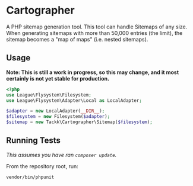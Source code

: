 # Cartographer

A PHP sitemap generation tool.  This tool can handle Sitemaps of any size.  When generating sitemaps
with more than 50,000 entries (the limit), the sitemap becomes a "map of maps" (i.e. nested sitemaps).

## Usage

**Note: This is still a work in progress, so this may change, and it most certainly is not yet stable for
production.**

``` php
<?php
use League\Flysystem\Filesystem;
use League\Flysystem\Adapter\Local as LocalAdapter;

$adapter = new LocalAdapter(__DIR__);
$filesystem = new Filesystem($adapter);
$sitemap = new Tackk\Cartographer\Sitemap($filesystem);
```

## Running Tests

*This assumes you have ran `composer update`.*

From the repository root, run:

```
vendor/bin/phpunit
```

